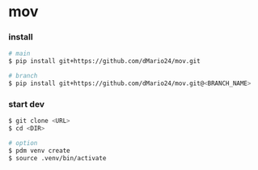 # mov

### install
```bash
# main
$ pip install git+https://github.com/dMario24/mov.git

# branch
$ pip install git+https://github.com/dMario24/mov.git@<BRANCH_NAME>
```
### start dev
```bash
$ git clone <URL>
$ cd <DIR>

# option
$ pdm venv create
$ source .venv/bin/activate
```


